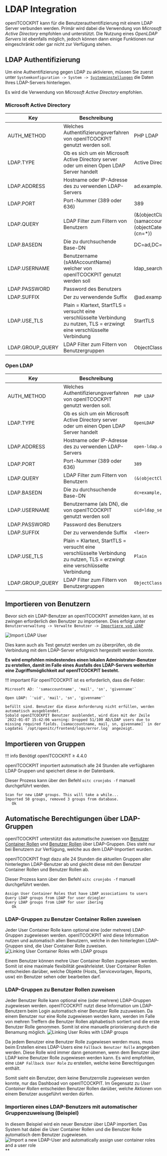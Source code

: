 # LDAP Integration

openITCOCKPIT kann für die Benutzerauthentifizierung mit einem LDAP Server verbunden werden. Primär wird dabei die
Verwendung von
_Microsoft Active Directory_ empfohlen und unterstützt. Die Nutzung eines _OpenLDAP Servers_ ist ebenfalls möglich,
jedoch können dann einige Funktionen nur eingeschränkt oder gar nicht zur Verfügung stehen.

## LDAP Authentifizierung

Um eine Authentifizierung gegen LDAP zu aktivieren, müssen Sie zuerst
unter `Systemkonfiguration -> System -> `[`Systemeinstellungen`](/configuration/systemsettings/)
die Daten Ihres LDAP-Servers hinterlegen.

Es wird die Verwendung von _Microsoft Active Directory_ empfohlen.

### Microsoft Active Directory

| Key              | Beschreibung                                                                                                                  | Beispiel                                                               |
|------------------|-------------------------------------------------------------------------------------------------------------------------------|------------------------------------------------------------------------|
| AUTH_METHOD      | Welches Authentifizierungsverfahren von openITCOCKPIT genutzt werden soll.                                                    | PHP LDAP                                                               |
| LDAP.TYPE        | Ob es sich um ein Microsoft Active Directory server oder um einen Open LDAP Server handelt                                    | Active Directory LDAP                                                  |
| LDAP.ADDRESS     | Hostname oder IP-Adresse des zu verwenden LDAP-Servers                                                                        | ad.example.com                                                         |
| LDAP.PORT        | Port-Nummer (389 oder 636)                                                                                                    | 389                                                                    |
| LDAP.QUERY       | LDAP Filter zum Filtern von Benutzern                                                                                         | (&(objectClass=user)(samaccounttype=805306368)(objectCategory=person)(cn=*)) |
| LDAP.BASEDN      | Die zu durchsuchende Base-DN                                                                                                  | DC=ad,DC=example,DC=com                                                |
| LDAP.USERNAME    | Benutzername (sAMAccountName) welcher von openITCOCKPIT genutzt werden soll                                                   | ldap_search                                                            |
| LDAP.PASSWORD    | Password des Benutzers                                                                                                        |                                                                        |
| LDAP.SUFFIX      | Der zu verwendende Suffix                                                                                                     | @ad.example.com                                                        |
| LDAP.USE_TLS     | Plain = Klartext, StartTLS = versucht eine verschlüsselte Verbindung zu nutzen, TLS = erzwingt eine verschlüsselte Verbindung | StartTLS                                                               |
| LDAP.GROUP_QUERY | LDAP Filter zum Filtern von Benutzergruppen                                                                                   | ObjectClass=Group                                                      |



### Open LDAP

| Key              | Beschreibung                                                                                                                  | Beispiel                                      |
|------------------|-------------------------------------------------------------------------------------------------------------------------------|-----------------------------------------------|
| AUTH_METHOD      | Welches Authentifizierungsverfahren von openITCOCKPIT genutzt werden soll.                                                    | `PHP LDAP`                                    |
| LDAP.TYPE        | Ob es sich um ein Microsoft Active Directory server oder um einen Open LDAP Server handelt                                    | `OpenLDAP`                                    |
| LDAP.ADDRESS     | Hostname oder IP-Adresse des zu verwenden LDAP-Servers                                                                        | `open-ldap.oitc.itn`                          |
| LDAP.PORT        | Port-Nummer (389 oder 636)                                                                                                    | `389`                                         |
| LDAP.QUERY       | LDAP Filter zum Filtern von Benutzern                                                                                         | `(&(objectClass=inetOrgPerson)(uid=*))`       |
| LDAP.BASEDN      | Die zu durchsuchende Base-DN                                                                                                  | `dc=example,dc=com`                           |
| LDAP.USERNAME    | Benutzername (als DN), die von openITCOCKPIT genutzt werden soll                                                              | `uid=ldap_search,ou=people,dc=example,dc=com` |
| LDAP.PASSWORD    | Password des Benutzers                                                                                                        |                                               |
| LDAP.SUFFIX      | Der zu verwendende Suffix                                                                                                     | `<leer>`                                      |
| LDAP.USE_TLS     | Plain = Klartext, StartTLS = versucht eine verschlüsselte Verbindung zu nutzen, TLS = erzwingt eine verschlüsselte Verbindung | `Plain`                                       |
| LDAP.GROUP_QUERY | LDAP Filter zum Filtern von Benutzergruppen                                                                                   | `ObjectClass=posixGroup`                      |


## Importieren von Benutzern

Bevor sich ein LDAP-Benutzer an openITCOCKPIT anmelden kann, ist es zwingen erforderlich den Benutzer zu importieren.
Dies erfolgt unter `Benutzerverwaltung -> Verwalte Benutzer -> `[`Importiere von LDAP`](/configuration/usermanagement/#neuen-benutzer-anlegen-active-directory-ldap)

![Import LDAP User](/images/import-ldap-user.png)

Dies kann auch als Test genutzt werden um zu überprüfen, ob die Verbindung mit dem LDAP-Server erfolgreich hergestellt werden konnte.

**Es wird empfohlen mindestendes einen lokalen Administrator-Benutzer zu erstellen, damit im Falle eines Ausfalls des LDAP-Servers weiterhin eine Zugriffsmöglichkeit auf openITCOCKPIT besteht.**

!!! important
    Für openITCOCKPIT ist es erforderlich, dass die Felder:
     
    Microsoft AD: `'samaccountname', 'mail', 'sn', 'givenname'`
    
    Open LDAP: `'uid', 'mail', 'sn', 'givenname'`
    
    befüllt sind. Benutzer die diese Anforderung nicht erfüllen, werden automatisch ausgeblendet.
    Sobald openITCOCKPIT Benutzer ausblendet, wird dies mit der Zeile `2022-01-07 15:42:06 warning: Dropped 51/100 AD/LDAP users due to missing required fields. [samaccountname, mail, sn, givenname]` in der Logdatei `/opt/openitc/frontend/logs/error.log` angezeigt.

## Importieren von Gruppen
!!! info
    Benötigt openITCOCKPIT ≥ 4.4.0


openITCOCKPIT importiert automatisch alle 24 Stunden alle verfügbaren LDAP Gruppen und speichert diese in der Datenbank.

Dieser Prozess kann über den Befehl `oitc cronjobs -f` manuell durchgeführt werden.
```
Scan for new LDAP groups. This will take a while...
Imported 50 groups, removed 3 groups from database.
   Ok
```

## Automatische Berechtigungen über LDAP-Gruppen

openITCOCKPIT unterstützt das automatische zuweisen von [Benutzer Container Rollen](/configuration/usermanagement/#benutzer-container-rollen) und [Benutzer Rollen](/configuration/usermanagement/#benutzer-rollen-verwalten)
über LDAP-Gruppen. Dies steht nur bei Benutzern zur Verfügung, welche aus dem LDAP-Importiert wurden.

openITCOCKPIT fragt dazu alle 24 Stunden die aktuellen Gruppen aller hinterlegten LDAP-Benutzer ab und gleicht diese mit den Benutzer Container Rollen und Benutzer Rollen ab.

Dieser Prozess kann über den Befehl `oitc cronjobs -f` manuell durchgeführt werden.
```
Assign User Container Roles that have LDAP associations to users
Query LDAP groups from LDAP for user dziegler
Query LDAP groups from LDAP for user ibering
   Ok
```

### LDAP-Gruppen zu Benutzer Container Rollen zuweisen
Jeder User Container Rolle kann optional eine (oder mehrere) LDAP-Gruppen zugewiesen werden. openITCOCKPIT wird diese Information nutzen und automatisch allen
Benutzern, welche in den hinterlegten LDAP-Gruppen sind, die User Container Rolle zuweisen.
![Linking User Container Roles with LDAP groups](/images/ldap-user-container-roles.png)

Einem Benutzer können mehre User Container Rollen zugewiesen werden. Somit ist eine maximale flexibilität gewährleistet. User Container Rollen entscheiden darüber, welche
Objekte (Hosts, Servicevorlagen, Reports, usw) ein Benutzer sehen oder bearbeiten darf.


### LDAP-Gruppen zu Benutzer Rollen zuweisen
Jeder Benutzer Rolle kann optional eine (oder mehrere) LDAP-Gruppen zugewiesen werden. openITCOCKPIT nutzt diese Information um LDAP-Benutzern beim Login automatisch einer
Benutzer Rolle zuzuweisen. Da einem Benutzer nur eine Rolle zugewiesen werden kann, werden im Falle von mehren Treffern die Benutzer Rollen alphabetisch sortiert und die erste Benutzer Rolle genommen.
Somit ist eine manuelle priorisierung durch die Benamung möglich.
![Linking User Roles with LDAP groups](/images/ldap-user-roles.png)

Da jedem Benutzer eine Benutzer Rolle zugewiesen werden muss, muss beim Erstellen eines LDAP-Users eine `Fallback Benutzer Rolle` angegeben werden. Diese Rolle wird immer dann genommen,
wenn dem Benutzer über LDAP keine Benutzer Rolle zugewiesen werden kann. Es wird empfohlen, eine `LDAP Fallback User Role` zu erstellen, welche keine Berechtigungen enthält.

Somit sieht ein Benutzer, dem keine Benutzerrolle zugewiesen werden konnte, nur das Dashboad von openITCOCKPIT. Im Gegensatz zu
_User Container Rollen_ entscheiden Benutzer Rollen darüber, welche Aktionen von einem Benutzer ausgeführt werden dürfen.

### Importieren eines LDAP-Benutzers mit automatischer Gruppenzuweisung (Beispiel)
In diesem Beispiel wird ein neuer Benutzer über LDAP importiert. Das System hat dabei die User Container Rollen und die Benutzer Rolle automatisch dem Benutzer zugewiesen.
![Import a new LDAP-User and automatically assign user container roles and a user role](/images/import-ldap-user-auto-assign-groups.png)**





